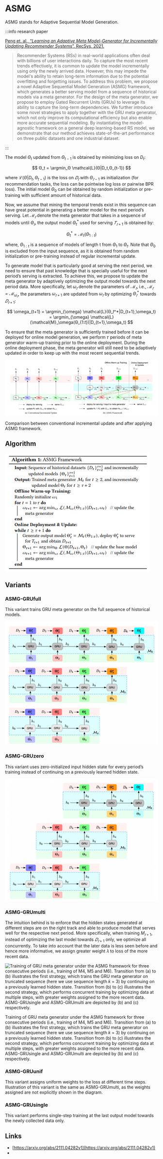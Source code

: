 # ASMG

ASMG stands for Adaptive Sequential Model Generation.

:::info research paper

[Peng et. al., “*Learning an Adaptive Meta Model-Generator for Incrementally Updating Recommender Systems*”. RecSys, 2021.](https://arxiv.org/abs/2111.04282v1)

> Recommender Systems (RSs) in real-world applications often deal with billions of user interactions daily. To capture the most recent trends effectively, it is common to update the model incrementally using only the newly arrived data. However, this may impede the model's ability to retain long-term information due to the potential overfitting and forgetting issues. To address this problem, we propose a novel Adaptive Sequential Model Generation (ASMG) framework, which generates a better serving model from a sequence of historical models via a meta generator. For the design of the meta generator, we propose to employ Gated Recurrent Units (GRUs) to leverage its ability to capture the long-term dependencies. We further introduce some novel strategies to apply together with the GRU meta generator, which not only improve its computational efficiency but also enable more accurate sequential modeling. By instantiating the model-agnostic framework on a general deep learning-based RS model, we demonstrate that our method achieves state-of-the-art performance on three public datasets and one industrial dataset.
> 

:::

The model $Θ_t$ updated from $Θ_{t-1}$ is obtained by minimizing loss on $D_t$:

$$
Θ_t = \argmin_Θ \mathcal{L}(Θ|D_t,Θ_{t-1})
$$

where $\mathcal{L}(Θ|D_t,Θ_{t-1})$ is the loss on $𝐷_𝑡$ with $Θ_{𝑡−1}$ as initialization (for recommendation tasks, the loss can be pointwise log loss or pairwise BPR loss). The initial model $Θ_0$ can be obtained by random initialization or pre-training with sufficient amount of historical data.

Now, we assume that mining the temporal trends exist in this sequence can have great potential in generating a better model for the next period’s serving. Let $\mathcal{M}_𝑡$ denote the meta generator that takes in a sequence of models until $Θ_𝑡$, the output model $Θ_t^*$ used for serving $𝑇_{𝑡+1}$ is obtained by:

$$
Θ_t^* = \mathcal{M}_t(Θ_{1:t})
$$

where, $Θ_{1:t}$ is a sequence of models of length t from $Θ_1$ to $Θ_t$. Note that $Θ_0$ is excluded from the input sequence, as it is obtained from random initialization or pre-training instead of regular incremental update.

To generate model that is particularly good at serving the next period, we need to ensure that past knowledge that is specially useful for the next period’s serving is extracted. To achieve this, we propose to update the meta generator by adaptively optimizing the output model towards the next period data. More specifically, let $\omega_𝑡$ denote the parameters of $\mathcal{M}_𝑡$, i.e., $\mathcal{M}_𝑡 = \mathcal{M}_{\omega_𝑡}$, the parameters $\omega_{𝑡+1}$ are updated from $\omega_𝑡$ by optimizing $Θ_𝑡^*$ towards $𝐷_{𝑡+1}$:

$$
\omega_{t+1} = \argmin_{\omega} \mathcal{L}(Θ_𝑡^*|D_{t+1},\omega_t) = \argmin_{\omega} \mathcal{L}(\mathcal{M}_\omega(Θ_{1:𝑡})|D_{t+1},\omega_t)
$$

To ensure that the meta generator is sufficiently trained before it can be deployed for online model generation, we perform 𝜏 periods of meta generator warm-up training prior to the online deployment. During the online deployment phase, the meta generator will still need to be adaptively updated in order to keep up with the most recent sequential trends.

![Comparison between conventional incremental update and after applying ASMG framework.](/img/content-models-raw-mp2-asmg-untitled.png)

Comparison between conventional incremental update and after applying ASMG framework.

## Algorithm

![Untitled](/img/content-models-raw-mp2-asmg-untitled-1.png)

## Variants

### ASMG-GRUfull

This variant trains GRU meta generator on the full sequence of historical models.

![Untitled](/img/content-models-raw-mp2-asmg-untitled-2.png)

### ASMG-GRUzero

This variant uses zero-initialized input hidden state for every period’s training instead of continuing on a previously learned hidden state.

![Untitled](/img/content-models-raw-mp2-asmg-untitled-3.png)

### ASMG-GRUmulti

The intuition behind is to enforce that the hidden states generated at different steps are on the right track and able to produce model that serves well for the respective next period. More specifically, when training $M_{𝑡+1}$, instead of optimizing the last model towards $𝐷_{𝑡+1}$ only, we optimize all concurrently. To take into account that the later data is less seen before and hence more informative, we assign greater weight 𝜆 to loss of the more recent data.

![Training of GRU meta generator under the ASMG framework for three consecutive periods (i.e., training of M4, M5 and M6). Transition from (a) to (b) illustrates the first strategy, which trains the GRU meta generator on truncated sequence (here we use sequence length 𝑘 = 3) by continuing on a previously learned hidden state. Transition from (b) to (c) illustrates the second strategy, which performs concurrent training by optimizing data at multiple steps, with greater weights assigned to the more recent data. ASMG-GRUsingle and ASMG-GRUmulti are depicted by (b) and (c) respectively.](/img/content-models-raw-mp2-asmg-untitled-4.png)

Training of GRU meta generator under the ASMG framework for three consecutive periods (i.e., training of M4, M5 and M6). Transition from (a) to (b) illustrates the first strategy, which trains the GRU meta generator on truncated sequence (here we use sequence length 𝑘 = 3) by continuing on a previously learned hidden state. Transition from (b) to (c) illustrates the second strategy, which performs concurrent training by optimizing data at multiple steps, with greater weights assigned to the more recent data. ASMG-GRUsingle and ASMG-GRUmulti are depicted by (b) and (c) respectively.

### ASMG-GRUunif

This variant assigns uniform weights to the loss at different time steps. Illustration of this variant is the same as ASMG-GRUmulti, as the weights assigned are not explicitly shown in the diagram.

### ASMG-GRUsingle

This variant performs single-step training at the last output model towards the newly collected data only.

## Links

- [https://arxiv.org/abs/2111.04282v1](https://arxiv.org/abs/2111.04282v1)
-